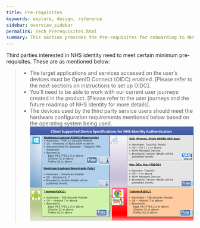 ```yaml
---
title: Pre-requisites
keywords: explore, design, reference
sidebar: overview_sidebar
permalink: Tech_Prerequisites.html
summary: This section provides the Pre-requisites for onboarding to NHS Identity
---
```


Third parties interested in NHS identity need to meet certain minimum pre-requisites. These are as mentioned below:

> * The target applications and services accessed on the user’s devices must be OpenID Connect (OIDC) enabled. [Please refer to the next sections on instructions to set up OIDC].
> * You'll need to be able to work with our current user journeys created in the product. [Please refer to the user journeys and the future roadmap of NHS Identity for more details].
> * The devices used by the third party service users should meet the hardware configuration requirements mentioned below based on the operating system being used.
<a href="images/NHSIdentitySupportedAuthenticationClientEnvironments.png" target="_blank"><img src="images/NHSIdentitySupportedAuthenticationClientEnvironments.png"></a>
   